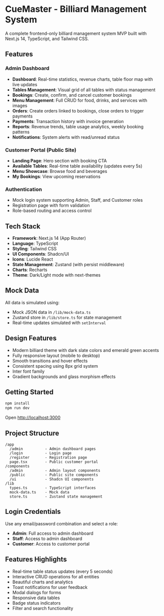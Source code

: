 # CueMaster - Billiard Management System

A complete frontend-only billiard management system MVP built with Next.js 14, TypeScript, and Tailwind CSS.

## Features

### Admin Dashboard
- **Dashboard**: Real-time statistics, revenue charts, table floor map with live updates
- **Tables Management**: Visual grid of all tables with status management
- **Bookings**: Create, confirm, and cancel customer bookings
- **Menu Management**: Full CRUD for food, drinks, and services with images
- **Orders**: Create orders linked to bookings, close orders to trigger payments
- **Payments**: Transaction history with invoice generation
- **Reports**: Revenue trends, table usage analytics, weekly booking patterns
- **Notifications**: System alerts with read/unread status

### Customer Portal (Public Site)
- **Landing Page**: Hero section with booking CTA
- **Available Tables**: Real-time table availability (updates every 5s)
- **Menu Showcase**: Browse food and beverages
- **My Bookings**: View upcoming reservations

### Authentication
- Mock login system supporting Admin, Staff, and Customer roles
- Registration page with form validation
- Role-based routing and access control

## Tech Stack

- **Framework**: Next.js 14 (App Router)
- **Language**: TypeScript
- **Styling**: Tailwind CSS
- **UI Components**: Shadcn/UI
- **Icons**: Lucide React
- **State Management**: Zustand (with persist middleware)
- **Charts**: Recharts
- **Theme**: Dark/Light mode with next-themes

## Mock Data

All data is simulated using:
- Mock JSON data in `/lib/mock-data.ts`
- Zustand store in `/lib/store.ts` for state management
- Real-time updates simulated with `setInterval`

## Design Features

- Modern billiard theme with dark slate colors and emerald green accents
- Fully responsive layout (mobile to desktop)
- Smooth transitions and hover effects
- Consistent spacing using 8px grid system
- Inter font family
- Gradient backgrounds and glass morphism effects

## Getting Started

```bash
npm install
npm run dev
```

Open [http://localhost:3000](http://localhost:3000)

## Project Structure

```
/app
  /admin          - Admin dashboard pages
  /login          - Login page
  /register       - Registration page
  page.tsx        - Public customer portal
/components
  /admin          - Admin layout components
  /public         - Public site components
  /ui             - Shadcn UI components
/lib
  types.ts        - TypeScript interfaces
  mock-data.ts    - Mock data
  store.ts        - Zustand state management
```

## Login Credentials

Use any email/password combination and select a role:
- **Admin**: Full access to admin dashboard
- **Staff**: Access to admin dashboard
- **Customer**: Access to customer portal

## Features Highlights

- Real-time table status updates (every 5 seconds)
- Interactive CRUD operations for all entities
- Beautiful charts and analytics
- Toast notifications for user feedback
- Modal dialogs for forms
- Responsive data tables
- Badge status indicators
- Filter and search functionality
